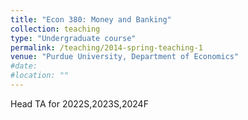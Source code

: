 ```yaml
---
title: "Econ 380: Money and Banking"
collection: teaching
type: "Undergraduate course"
permalink: /teaching/2014-spring-teaching-1
venue: "Purdue University, Department of Economics"
#date: 
#location: ""
---
```


Head TA  for 2022S,2023S,2024F 
